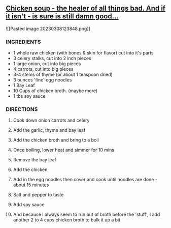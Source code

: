 ## [Chicken soup - the healer of all things bad. And if it isn't - is sure is still damn good...](https://www.youtube.com/watch?v=qtCVEKqBztc)

![[Pasted image 20230308123848.png]]

### INGREDIENTS

-   1 whole raw chicken (with bones & skin for flavor) cut into it's parts
-   3 celery stalks, cut into 2 inch pieces
-   1 large onion, cut into big pieces
-   4 carrots, cut into big pieces
-   3-4 stems of thyme (or about 1 teaspoon dried)
-   3 ounces 'fine' egg noodles
-   1 Bay Leaf
-   10 Cups of chicken broth. (maybe more)
-   1 tbs soy sauce    

### DIRECTIONS

1.  Cook down onion carrots and celery
2.  Add the garlic, thyme and bay leaf
3.  Add the chicken broth and bring to a boil
4.  Once boiling, lower heat and simmer for 10 mins   
5.  Remove the bay leaf
6.  Add the chicken
7.  Add in the egg noodles then cover and cook until noodles are done -   about 15 minutes
8.  Salt and pepper to taste
9.  Add soy sauce
    
8.  And because I always seem to run out of broth before the 'stuff', I add another 2 to 4 cups chicken broth to bulk it up a bit